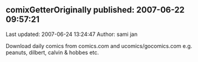 ## comixGetterOriginally published: 2007-06-22 09:57:21 
Last updated: 2007-06-24 13:24:47 
Author: sami jan 
 
Download daily comics from comics.com and ucomics/gocomics.com e.g. peanuts, dilbert, calvin & hobbes etc.